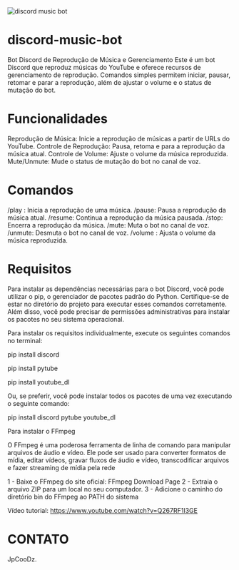 <img src="https://i.ibb.co/x1QQfHG/Captura-de-tela-2024-04-17-221857.png" alt="discord music bot" style="max-width:100%;">

# discord-music-bot

Bot Discord de Reprodução de Música e Gerenciamento
Este é um bot Discord que reproduz músicas do YouTube e oferece recursos de gerenciamento de reprodução. Comandos simples permitem iniciar, pausar, retomar e parar a reprodução, além de ajustar o volume e o status de mutação do bot.

# Funcionalidades

Reprodução de Música: Inicie a reprodução de músicas a partir de URLs do YouTube.
Controle de Reprodução: Pausa, retoma e para a reprodução da música atual.
Controle de Volume: Ajuste o volume da música reproduzida.
Mute/Unmute: Mude o status de mutação do bot no canal de voz.

# Comandos

/play <url>: Inicia a reprodução de uma música.
/pause: Pausa a reprodução da música atual.
/resume: Continua a reprodução da música pausada.
/stop: Encerra a reprodução da música.
/mute: Muta o bot no canal de voz.
/unmute: Desmuta o bot no canal de voz.
/volume <valor>: Ajusta o volume da música reproduzida.

# Requisitos

Para instalar as dependências necessárias para o bot Discord, você pode utilizar o pip, o gerenciador de pacotes padrão do Python. Certifique-se de estar no diretório do projeto para executar esses comandos corretamente. Além disso, você pode precisar de permissões administrativas para instalar os pacotes no seu sistema operacional.

Para instalar os requisitos individualmente, execute os seguintes comandos no terminal:

<p>pip install discord</p>
<p>pip install pytube</p>
<p>pip install youtube_dl</p>

Ou, se preferir, você pode instalar todos os pacotes de uma vez executando o seguinte comando:

<p>pip install discord pytube youtube_dl</p>

Para instalar o FFmpeg

O FFmpeg é uma poderosa ferramenta de linha de comando para manipular arquivos de áudio e vídeo. Ele pode ser usado para converter formatos de mídia, editar vídeos, gravar fluxos de áudio e vídeo, transcodificar arquivos e fazer streaming de mídia pela rede

1 - Baixe o FFmpeg do site oficial: FFmpeg Download Page
2 - Extraia o arquivo ZIP para um local no seu computador.
3 - Adicione o caminho do diretório bin do FFmpeg ao PATH do sistema

Vídeo tutorial: https://www.youtube.com/watch?v=Q267RF1I3GE

# CONTATO

JpCooDz.
